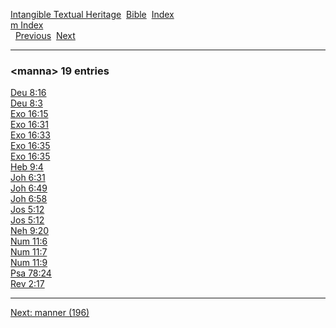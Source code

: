 [Intangible Textual Heritage](../../index)  [Bible](../index) 
[Index](index)   
[m Index](_m_)  
  [Previous](c07119)  [Next](c07121) 

------------------------------------------------------------------------

### &lt;manna&gt; 19 entries

[Deu 8:16](../kjv/deu008.htm#016)  
[Deu 8:3](../kjv/deu008.htm#003)  
[Exo 16:15](../kjv/exo016.htm#015)  
[Exo 16:31](../kjv/exo016.htm#031)  
[Exo 16:33](../kjv/exo016.htm#033)  
[Exo 16:35](../kjv/exo016.htm#035)  
[Exo 16:35](../kjv/exo016.htm#035)  
[Heb 9:4](../kjv/heb009.htm#004)  
[Joh 6:31](../kjv/joh006.htm#031)  
[Joh 6:49](../kjv/joh006.htm#049)  
[Joh 6:58](../kjv/joh006.htm#058)  
[Jos 5:12](../kjv/jos005.htm#012)  
[Jos 5:12](../kjv/jos005.htm#012)  
[Neh 9:20](../kjv/neh009.htm#020)  
[Num 11:6](../kjv/num011.htm#006)  
[Num 11:7](../kjv/num011.htm#007)  
[Num 11:9](../kjv/num011.htm#009)  
[Psa 78:24](../kjv/psa078.htm#024)  
[Rev 2:17](../kjv/rev002.htm#017)  

------------------------------------------------------------------------

[Next: manner (196)](c07121)
